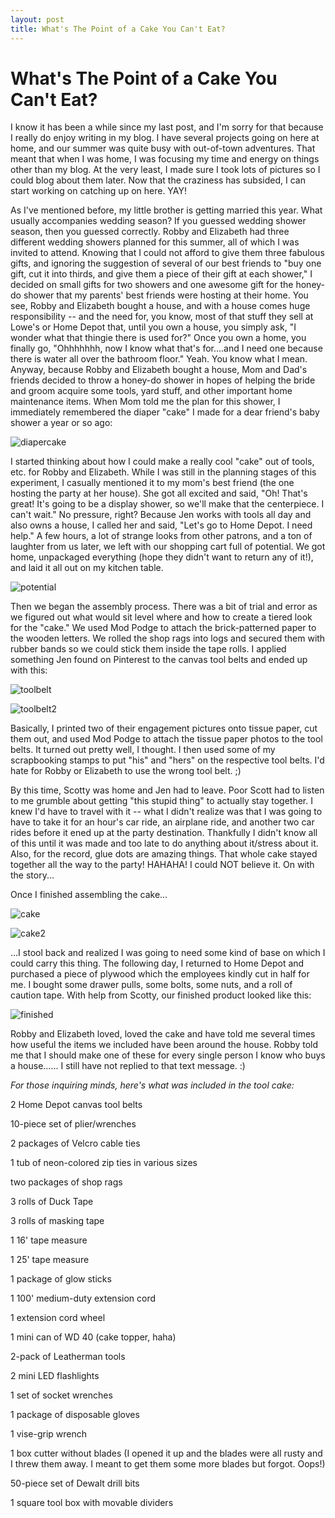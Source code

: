 ```yaml
---
layout: post
title: What's The Point of a Cake You Can't Eat?
---
```


What's The Point of a Cake You Can't Eat?
===================
I know it has been a while since my last post, and I'm sorry for that because I really do enjoy writing in my blog. I have several projects going on here at home, and our summer was quite busy with out-of-town adventures. That meant that when I was home, I was
focusing my time and energy on things other than my blog. At the very least, I made sure I took lots of pictures so I could blog about them later. Now that the craziness has subsided, I can start working on 
catching up on here. YAY!

As I've mentioned before, my little brother is getting married this year. What usually accompanies wedding season? If you guessed wedding shower season, then you guessed correctly. Robby and Elizabeth had three different
wedding showers planned for this summer, all of which I was invited to attend. Knowing that I could not afford to give them three fabulous gifts, and ignoring the suggestion of several of our best friends to "buy one 
gift, cut it into thirds, and give them a piece of their gift at each shower," I decided on small gifts for two showers and one awesome gift for the honey-do shower that my parents' best friends were hosting at their
home. You see, Robby and Elizabeth bought a house, and with a house comes huge responsibility -- and the need for, you know, most of that stuff they sell at Lowe's or Home Depot that, until you own a house, you simply 
ask, "I wonder what that thingie there is used for?" Once you own a home, you finally go, "Ohhhhhhh, now I know what that's for....and I need one because there is water all over the bathroom floor." Yeah. You know 
what I mean. Anyway, because Robby and Elizabeth bought a house, Mom and Dad's friends decided to throw a honey-do shower in hopes of helping the bride and groom acquire some tools, yard stuff, and other important 
home maintenance items. When Mom told me the plan for this shower, I immediately remembered the diaper "cake" I made for a dear friend's baby shower a year or so ago:

![diapercake](http://i1230.photobucket.com/albums/ee481/ptkatz/Blog%20Pictures/IMG_0611.jpg)

I started thinking about how I could make a really cool "cake" out of tools, etc. for Robby and Elizabeth. While I was still in the planning stages of this experiment, I casually mentioned it to my mom's best friend
(the one hosting the party at her house). She got all excited and said, "Oh! That's great! It's going to be a display shower, so we'll make that the centerpiece. I can't wait." No pressure, right? Because Jen works with tools all 
day and also owns a house, I called her and said, "Let's go to Home Depot. I need help." A few hours, a lot of strange looks from other patrons, and a ton of laughter from us later, we left with our shopping cart full of potential.
We got home, unpackaged everything (hope they didn't want to return any of it!), and laid it all out on my kitchen table. 

![potential](http://i1230.photobucket.com/albums/ee481/ptkatz/Blog%20Pictures/IMG_2750.jpg)

Then we began the assembly process. There was a bit of trial and error as we figured out what would sit level where and how to create a tiered look for the "cake." We used Mod Podge to attach the brick-patterned paper to 
the wooden letters. We rolled the shop rags into logs and secured them with rubber bands so we could stick them inside the tape rolls. I applied something Jen found on Pinterest to the canvas tool belts and ended up with this:

![toolbelt](http://i1230.photobucket.com/albums/ee481/ptkatz/Blog%20Pictures/IMG_1288-1.jpg)

![toolbelt2](http://i1230.photobucket.com/albums/ee481/ptkatz/Blog%20Pictures/IMG_1289.jpg)

Basically, I printed two of their engagement pictures onto tissue paper, cut them out, and used Mod Podge to attach the tissue paper photos to the tool belts. It turned out pretty well, I thought. I then used some of my scrapbooking 
stamps to put "his" and "hers" on the respective tool belts. I'd hate for Robby or Elizabeth to use the wrong tool belt. ;)

By this time, Scotty was home and Jen had to leave. Poor Scott had to listen to me grumble about getting "this stupid thing" to actually stay together. I knew I'd have to travel with it -- what I didn't realize was that I was going 
to have to take it for an hour's car ride, an airplane ride, and another two car rides before it ened up at the party destination. Thankfully I didn't know all of this until it was made and too late to do anything about it/stress about it. Also, 
for the record, glue dots are amazing things. That whole cake stayed together all the way to the party! HAHAHA! I could NOT believe it. On with the story...

Once I finished assembling the cake...

![cake](http://i1230.photobucket.com/albums/ee481/ptkatz/Blog%20Pictures/IMG_2756.jpg)

![cake2](http://i1230.photobucket.com/albums/ee481/ptkatz/Blog%20Pictures/IMG_2762.jpg)

...I stool back and realized I was going to need some kind of base on which I could carry this thing. The following day, I returned to Home Depot and purchased a piece of plywood which the employees kindly cut in half for me. 
I bought some drawer pulls, some bolts, some nuts, and a roll of caution tape. With help from Scotty, our finished product looked like this:

![finished](http://i1230.photobucket.com/albums/ee481/ptkatz/Blog%20Pictures/IMG_1294.jpg)

Robby and Elizabeth loved, loved the cake and have told me several times how useful the items we included have been around the house. Robby told me that I should make one of these for every single person I know who buys a house......
I still have not replied to that text message. :)

*For those inquiring minds, here's what was included in the tool cake:*

2 Home Depot canvas tool belts

10-piece set of plier/wrenches

2 packages of Velcro cable ties

1 tub of neon-colored zip ties in various sizes

two packages of shop rags

3 rolls of Duck Tape

3 rolls of masking tape

1 16' tape measure

1 25' tape measure

1 package of glow sticks

1 100' medium-duty extension cord

1 extension cord wheel

1 mini can of WD 40 (cake topper, haha)

2-pack of Leatherman tools

2 mini LED flashlights

1 set of socket wrenches

1 package of disposable gloves

1 vise-grip wrench

1 box cutter without blades (I opened it up and the blades were all rusty and I threw them away. I meant to get them some more blades but forgot. Oops!)

50-piece set of Dewalt drill bits

1 square tool box with movable dividers

